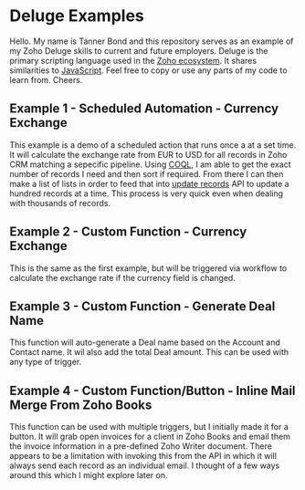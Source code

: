 # Deluge Examples
Hello. My name is Tanner Bond and this repository serves as an example of my Zoho Deluge skills to current and future employers. Deluge is the primary scripting language used in the [Zoho ecosystem](https://www.zoho.com/deluge/). It shares similarities to [JavaScript](https://en.wikipedia.org/wiki/JavaScript). Feel free to copy or use any parts of my code to learn from. Cheers.

## Example 1 - Scheduled Automation - Currency Exchange
This example is a demo of a scheduled action that runs once a at a set time. It will calculate the exchange rate from EUR to USD for all records in Zoho CRM matching a sepecific pipeline. Using [COQL](https://www.zoho.com/crm/developer/docs/api/v8/COQL-Overview.html), I am able to get the exact number of records I need and then sort if required. From there I can then make a list of lists in order to feed that into [update records](https://www.zoho.com/deluge/help/crm/bulk-update-records.html) API to update a hundred records at a time. This process is very quick even when dealing with thousands of records.

## Example 2 - Custom Function - Currency Exchange
This is the same as the first example, but will be triggered via workflow to calculate the exchange rate if the currency field is changed.

## Example 3 - Custom Function - Generate Deal Name
This function will auto-generate a Deal name based on the Account and Contact name. It wil also add the total Deal amount. This can be used with any type of trigger.

## Example 4 - Custom Function/Button - Inline Mail Merge From Zoho Books
This function can be used with multiple triggers, but I initially made it for a button. It will grab open invoices for a client in Zoho Books and email them the invoice information in a pre-defined Zoho Writer document. There appears to be a limitation with invoking this from the API in which it will always send each record as an individual email. I thought of a few ways around this which I might explore later on.
